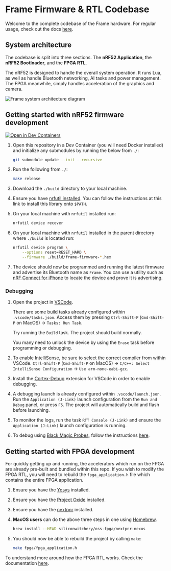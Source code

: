 # Frame Firmware & RTL Codebase

Welcome to the complete codebase of the Frame hardware. For regular usage, check out the docs [here](https://docs.brilliant.xyz).

## System architecture

The codebase is split into three sections. The **nRF52 Application**, the **nRF52 Bootloader**, and the **FPGA RTL**. 

The nRF52 is designed to handle the overall system operation. It runs Lua, as well as handle Bluetooth networking, AI tasks and power management. The FPGA meanwhile, simply handles acceleration of the graphics and camera.

![Frame system architecture diagram](docs/diagrams/frame-system-architecture.drawio.png)

## Getting started with nRF52 firmware development

[![Open in Dev Containers](https://img.shields.io/static/v1?label=Dev%20Containers&message=Open&color=blue&logo=visualstudiocode)](https://vscode.dev/redirect?url=vscode://ms-vscode-remote.remote-containers/cloneInVolume?url=https://github.com/with-context-engine/frame-codebase) 

1. Open this repository in a Dev Container (you will need Docker installed) and initialize any submodules by running the below from `./`:

    ```sh
    git submodule update --init --recursive
    ```

2. Run the following from `./`: 

    ```sh
    make release
    ```

3. Download the `./build` directory to your local machine.

4. Ensure you have [nrfutil installed](https://devzone.nordicsemi.com/nordic/nordic-blog/b/blog/posts/nrf-util-unified-command-line-utility). You can follow the instructions at this link to install this library onto `$PATH`. 

5. On your local machine with `nrfutil` installed run: 

    ```sh
    nrfutil device recover
    ```

6. On your local machine with `nrfutil` installed in the parent directory where `./build` is located run: 

    ```sh
    nrfutil device program \
        --options reset=RESET_HARD \
        --firmware ./build/frame-firmware-*.hex
    ```

7. The device should now be programmed and running the latest firmware and advertise its Bluetooth name as `Frame`. You can use a utility such as [nRF Connect for iPhone](https://apps.apple.com/us/app/nrf-connect-for-mobile/id1054362403) to locate the device and prove it is advertising.

### Debugging

1. Open the project in [VSCode](https://code.visualstudio.com).

    There are some build tasks already configured within `.vscode/tasks.json`. Access them by pressing `Ctrl-Shift-P` (`Cmd-Shift-P` on MacOS) → `Tasks: Run Task`.

    Try running the `Build` task. The project should build normally.

    You many need to unlock the device by using the `Erase` task before programming or debugging.

1. To enable IntelliSense, be sure to select the correct compiler from within VSCode. `Ctrl-Shift-P` (`Cmd-Shift-P` on MacOS) → `C/C++: Select IntelliSense Configuration` → `Use arm-none-eabi-gcc`.

1. Install the [Cortex-Debug](https://marketplace.visualstudio.com/items?itemName=marus25.cortex-debug) extension for VSCode in order to enable debugging.

1. A debugging launch is already configured within `.vscode/launch.json`. Run the `Application (J-Link)` launch configuration from the `Run and Debug` panel, or press `F5`. The project will automatically build and flash before launching.

1. To monitor the logs, run the task `RTT Console (J-Link)` and ensure the `Application (J-Link)` launch configuration is running.

1. To debug using [Black Magic Probes](https://black-magic.org/index.html), follow the instructions [here](/production/blackmagic/README.md).

## Getting started with FPGA development

For quickly getting up and running, the accelerators which run on the FPGA are already pre-built and bundled within this repo. If you wish to modify the FPGA RTL, you will need to rebuild the `fpga_application.h` file which contains the entire FPGA application.

1. Ensure you have the [Yosys](https://github.com/YosysHQ/yosys) installed.

1. Ensure you have the [Project Oxide](https://github.com/gatecat/prjoxide) installed.

1. Ensure you have the [nextpnr](https://github.com/YosysHQ/nextpnr) installed.

1. **MacOS users** can do the above three steps in one using [Homebrew](https://brew.sh).

    ```sh
    brew install --HEAD siliconwitchery/oss-fpga/nextpnr-nexus
    ```

1. You should now be able to rebuild the project by calling `make`:

    ```sh
    make fpga/fpga_application.h
    ```

To understand more around how the FPGA RTL works. Check the documentation [here](docs/fpga-architecture.md).